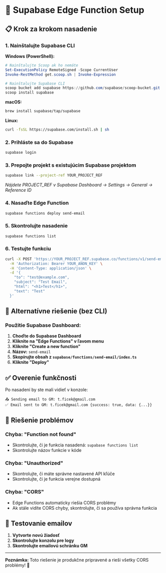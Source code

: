 # 🚀 Supabase Edge Function Setup

## 📋 Krok za krokom nasadenie

### **1. Nainštalujte Supabase CLI**

**Windows (PowerShell):**
```powershell
# Nainštalujte Scoop ak ho nemáte
Set-ExecutionPolicy RemoteSigned -Scope CurrentUser
Invoke-RestMethod get.scoop.sh | Invoke-Expression

# Nainštalujte Supabase CLI
scoop bucket add supabase https://github.com/supabase/scoop-bucket.git
scoop install supabase
```

**macOS:**
```bash
brew install supabase/tap/supabase
```

**Linux:**
```bash
curl -fsSL https://supabase.com/install.sh | sh
```

### **2. Prihláste sa do Supabase**

```bash
supabase login
```

### **3. Prepojte projekt s existujúcim Supabase projektom**

```bash
supabase link --project-ref YOUR_PROJECT_REF
```

*Nájdete PROJECT_REF v Supabase Dashboard → Settings → General → Reference ID*

### **4. Nasaďte Edge Function**

```bash
supabase functions deploy send-email
```

### **5. Skontrolujte nasadenie**

```bash
supabase functions list
```

### **6. Testujte funkciu**

```bash
curl -X POST 'https://YOUR_PROJECT_REF.supabase.co/functions/v1/send-email' \
  -H 'Authorization: Bearer YOUR_ANON_KEY' \
  -H 'Content-Type: application/json' \
  -d '{
    "to": "test@example.com",
    "subject": "Test Email",
    "html": "<h1>Test</h1>",
    "text": "Test"
  }'
```

## 🔧 Alternatívne riešenie (bez CLI)

### **Použitie Supabase Dashboard:**

1. **Choďte do Supabase Dashboard**
2. **Kliknite na "Edge Functions" v ľavom menu**
3. **Kliknite "Create a new function"**
4. **Názov:** `send-email`
5. **Skopírujte obsah z `supabase/functions/send-email/index.ts`**
6. **Kliknite "Deploy"**

## ✅ Overenie funkčnosti

Po nasadení by ste mali vidieť v konzole:

```
📤 Sending email to GM: t.ficek@gmail.com
✅ Email sent to GM: t.ficek@gmail.com {success: true, data: {...}}
```

## 🐛 Riešenie problémov

### **Chyba: "Function not found"**
- Skontrolujte, či je funkcia nasadená: `supabase functions list`
- Skontrolujte názov funkcie v kóde

### **Chyba: "Unauthorized"**
- Skontrolujte, či máte správne nastavené API kľúče
- Skontrolujte, či je funkcia verejne dostupná

### **Chyba: "CORS"**
- Edge Functions automaticky riešia CORS problémy
- Ak stále vidíte CORS chyby, skontrolujte, či sa používa správna funkcia

## 📧 Testovanie emailov

1. **Vytvorte novú žiadosť**
2. **Skontrolujte konzolu pre logy**
3. **Skontrolujte emailovú schránku GM**

---

**Poznámka:** Toto riešenie je produkčne pripravené a rieši všetky CORS problémy! 🎯

